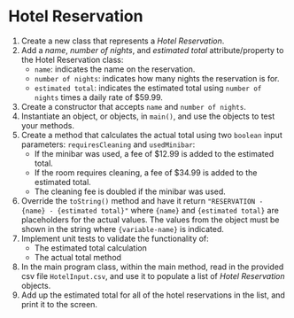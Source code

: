 # Hotel Reservation

1. Create a new class that represents a *Hotel Reservation*.
2. Add a *name*, *number of nights*, and *estimated total* attribute/property to the Hotel Reservation class:
    * `name`: indicates the name on the reservation.
    * `number of nights`: indicates how many nights the reservation is for.
    * `estimated total`: indicates the estimated total using `number of nights` times a daily rate of $59.99.
3. Create a constructor that accepts `name` and `number of nights`.
4. Instantiate an object, or objects, in `main()`, and use the objects to test your methods.
5. Create a method that calculates the actual total using two `boolean` input parameters: `requiresCleaning` and `usedMinibar`:
    * If the minibar was used, a fee of $12.99 is added to the estimated total.
    * If the room requires cleaning, a fee of $34.99 is added to the estimated total.
    * The cleaning fee is doubled if the minibar was used.
6. Override the `toString()` method and have it return `"RESERVATION - {name} - {estimated total}"` where `{name}` and `{estimated total}` are placeholders for the actual values. The values from the object must be shown in the string where `{variable-name}` is indicated.
7. Implement unit tests to validate the functionality of:
    * The estimated total calculation
    * The actual total method
8. In the main program class, within the main method, read in the provided csv file `HotelInput.csv`, and use it to populate a list of *Hotel Reservation* objects.
9. Add up the estimated total for all of the hotel reservations in the list, and print it to the screen.

